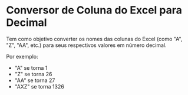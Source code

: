 # Conversor de Coluna do Excel para Decimal

Tem como objetivo converter os nomes das colunas do Excel (como "A", "Z", "AA", etc.) para seus respectivos valores em número decimal.

Por exemplo:
- "A" se torna 1
- "Z" se torna 26
- "AA" se torna 27
- "AXZ" se torna 1326